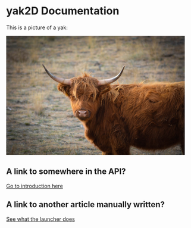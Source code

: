 # **yak2D** Documentation

This is a picture of a yak:

![](images/yak.png)

## A link to somewhere in the API?

[Go to introduction here](xref:uid_intro)

## A link to another article manually written?

[See what the launcher does](xref:Yak2D.Launcher)